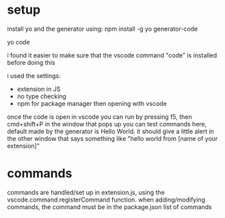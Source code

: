 # setup
install yo and the generator using:
npm install -g yo generator-code

yo code

i found it easier to make sure that the vscode command "code" is installed before doing this

i used the settings:
- extension in JS
- no type checking
- npm for package manager
then opening with vscode

once the code is open in vscode you can run by pressing f5, then cmd+shift+P in the window that pops up
you can test commands here, default made by the generator is Hello World. it should give a little alert in the other window that says something like "hello world from [name of your extension]"

# commands

commands are handled/set up in extension.js, using the vscode.command.registerCommand function.
when adding/modifying commands, the command must be in the package.json list of commands

